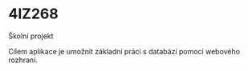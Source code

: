 # 4IZ268
Školní projekt 

Cílem aplikace je umožnit základní práci s databází pomocí webového rozhraní.
